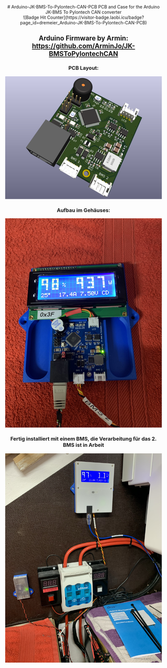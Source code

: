 <div align = center>
# Arduino-JK-BMS-To-Pylontech-CAN-PCB
PCB and Case for the Arduino JK-BMS To Pylontech CAN converter
<br/>
![Badge Hit Counter](https://visitor-badge.laobi.icu/badge?page_id=dremeier_Arduino-JK-BMS-To-Pylontech-CAN-PCB) 
<br/>

## Arduino Firmware by Armin: https://github.com/ArminJo/JK-BMSToPylontechCAN 

### PCB Layout:
![Alt text](/PICs/BMS-CAN_PCB_top_v0.1.png )

### Aufbau im Gehäuses:
![Alt text](/PICs/IMG_6275.JPG )

### Fertig installiert mit einem BMS, die Verarbeitung für das 2. BMS ist in Arbeit
![Alt text](/PICs/IMG_6282.JPG )
